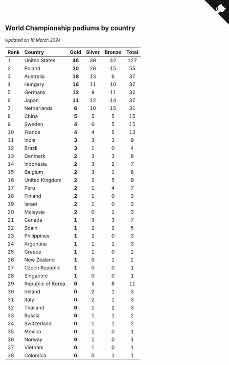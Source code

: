 ## World Championship podiums by country

*Updated on 10 March 2024*

| Rank | Country | Gold | Silver | Bronze | Total |
| :--- | :--- | :--: | :--: | :--: | :--: |
| 1 | United States | **46** | 39 | 42 | 127 |
| 2 | Poland | **20** | 20 | 15 | 55 |
| 3 | Australia | **18** | 13 | 6 | 37 |
| 4 | Hungary | **16** | 11 | 10 | 37 |
| 5 | Germany | **12** | 9 | 11 | 32 |
| 6 | Japan | **11** | 12 | 14 | 37 |
| 7 | Netherlands | **6** | 10 | 15 | 31 |
| 8 | China | **5** | 5 | 5 | 15 |
| 9 | Sweden | **4** | 6 | 5 | 15 |
| 10 | France | **4** | 4 | 5 | 13 |
| 11 | India | **3** | 3 | 3 | 9 |
| 12 | Brazil | **3** | 1 | 0 | 4 |
| 13 | Denmark | **2** | 3 | 3 | 8 |
| 14 | Indonesia | **2** | 3 | 2 | 7 |
| 15 | Belgium | **2** | 3 | 1 | 6 |
| 16 | United Kingdom | **2** | 2 | 5 | 9 |
| 17 | Peru | **2** | 1 | 4 | 7 |
| 18 | Finland | **2** | 1 | 0 | 3 |
| 19 | Israel | **2** | 1 | 0 | 3 |
| 20 | Malaysia | **2** | 0 | 1 | 3 |
| 21 | Canada | **1** | 3 | 3 | 7 |
| 22 | Spain | **1** | 2 | 2 | 5 |
| 23 | Philippines | **1** | 2 | 0 | 3 |
| 24 | Argentina | **1** | 1 | 1 | 3 |
| 25 | Greece | **1** | 1 | 0 | 2 |
| 26 | New Zealand | **1** | 0 | 1 | 2 |
| 27 | Czech Republic | **1** | 0 | 0 | 1 |
| 28 | Singapore | **1** | 0 | 0 | 1 |
| 29 | Republic of Korea | **0** | 5 | 6 | 11 |
| 30 | Ireland | **0** | 2 | 1 | 3 |
| 31 | Italy | **0** | 2 | 1 | 3 |
| 32 | Thailand | **0** | 1 | 2 | 3 |
| 33 | Russia | **0** | 1 | 1 | 2 |
| 34 | Switzerland | **0** | 1 | 1 | 2 |
| 35 | Mexico | **0** | 1 | 0 | 1 |
| 36 | Norway | **0** | 1 | 0 | 1 |
| 37 | Vietnam | **0** | 1 | 0 | 1 |
| 38 | Colombia | **0** | 0 | 1 | 1 |


<a href="https://github.com/JustinTimeCuber/wca_statistics" class="github-corner" aria-label="View source on Github"><svg width="80" height="80" viewBox="0 0 250 250" style="fill:#151513; color:#fff; position: absolute; top: 0; border: 0; right: 0;" aria-hidden="true"><path d="M0,0 L115,115 L130,115 L142,142 L250,250 L250,0 Z"></path><path d="M128.3,109.0 C113.8,99.7 119.0,89.6 119.0,89.6 C122.0,82.7 120.5,78.6 120.5,78.6 C119.2,72.0 123.4,76.3 123.4,76.3 C127.3,80.9 125.5,87.3 125.5,87.3 C122.9,97.6 130.6,101.9 134.4,103.2" fill="currentColor" style="transform-origin: 130px 106px;" class="octo-arm"></path><path d="M115.0,115.0 C114.9,115.1 118.7,116.5 119.8,115.4 L133.7,101.6 C136.9,99.2 139.9,98.4 142.2,98.6 C133.8,88.0 127.5,74.4 143.8,58.0 C148.5,53.4 154.0,51.2 159.7,51.0 C160.3,49.4 163.2,43.6 171.4,40.1 C171.4,40.1 176.1,42.5 178.8,56.2 C183.1,58.6 187.2,61.8 190.9,65.4 C194.5,69.0 197.7,73.2 200.1,77.6 C213.8,80.2 216.3,84.9 216.3,84.9 C212.7,93.1 206.9,96.0 205.4,96.6 C205.1,102.4 203.0,107.8 198.3,112.5 C181.9,128.9 168.3,122.5 157.7,114.1 C157.9,116.9 156.7,120.9 152.7,124.9 L141.0,136.5 C139.8,137.7 141.6,141.9 141.8,141.8 Z" fill="currentColor" class="octo-body"></path></svg></a><style>.github-corner:hover .octo-arm{animation:octocat-wave 560ms ease-in-out}@keyframes octocat-wave{0%,100%{transform:rotate(0)}20%,60%{transform:rotate(-25deg)}40%,80%{transform:rotate(10deg)}}@media (max-width:500px){.github-corner:hover .octo-arm{animation:none}.github-corner .octo-arm{animation:octocat-wave 560ms ease-in-out}}</style>
